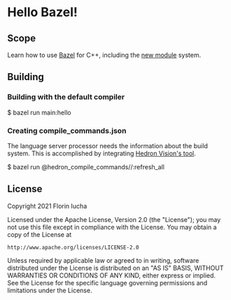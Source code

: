 # Hello Bazel!

## Scope

Learn how to use [Bazel](https://bazel.build/) for C++, including the [new
module](https://bazel.build/docs/bzlmod) system.


## Building

### Building with the default compiler

$ bazel run main:hello


### Creating compile_commands.json

The language server processor needs the information about the build system.
This is accomplished by integrating [Hedron Vision's
tool](https://github.com/hedronvision/bazel-compile-commands-extractor).

$ bazel run @hedron_compile_commands//:refresh_all


## License

Copyright 2021 Florin Iucha

Licensed under the Apache License, Version 2.0 (the "License");
you may not use this file except in compliance with the License.
You may obtain a copy of the License at

    http://www.apache.org/licenses/LICENSE-2.0

Unless required by applicable law or agreed to in writing, software
distributed under the License is distributed on an "AS IS" BASIS,
WITHOUT WARRANTIES OR CONDITIONS OF ANY KIND, either express or implied.
See the License for the specific language governing permissions and
limitations under the License.
